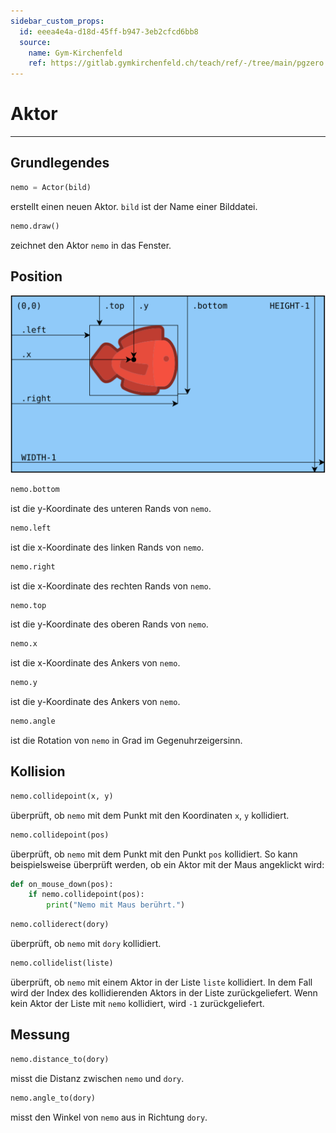 ```yaml
---
sidebar_custom_props:
  id: eeea4e4a-d18d-45ff-b947-3eb2cfcd6bb8
  source:
    name: Gym-Kirchenfeld
    ref: https://gitlab.gymkirchenfeld.ch/teach/ref/-/tree/main/pgzero
---
```

# Aktor
---

## Grundlegendes

```py
nemo = Actor(bild)
```
erstellt einen neuen Aktor. `bild` ist der Name einer Bilddatei.

```py
nemo.draw()
```
zeichnet den Aktor `nemo` in das Fenster.

## Position

![Positionierung in Pygame Zero](./actor-position.svg)

```py
nemo.bottom
```
ist die y-Koordinate des unteren Rands von `nemo`.

```py
nemo.left
```
ist die x-Koordinate des linken Rands von `nemo`.

```py
nemo.right
```
ist die x-Koordinate des rechten Rands von `nemo`.

```py
nemo.top
```
ist die y-Koordinate des oberen Rands von `nemo`.

```py
nemo.x
```
ist die x-Koordinate des Ankers von `nemo`.

```py
nemo.y
```
ist die y-Koordinate des Ankers von `nemo`.

```py
nemo.angle
```
ist die Rotation von `nemo` in Grad im Gegenuhrzeigersinn.

## Kollision

```py
nemo.collidepoint(x, y)
```
überprüft, ob `nemo` mit dem Punkt mit den Koordinaten `x`, `y` kollidiert.

```py
nemo.collidepoint(pos)
```
überprüft, ob `nemo` mit dem Punkt mit den Punkt `pos` kollidiert. So kann beispielsweise überprüft werden, ob ein Aktor mit der Maus angeklickt wird:

```py
def on_mouse_down(pos):
    if nemo.collidepoint(pos):
        print("Nemo mit Maus berührt.")
```

```py
nemo.colliderect(dory)
```
überprüft, ob `nemo` mit `dory` kollidiert.

```py
nemo.collidelist(liste)
```
überprüft, ob `nemo` mit einem Aktor in der Liste `liste` kollidiert. In dem Fall wird der Index des kollidierenden Aktors in der Liste zurückgeliefert. Wenn kein Aktor der Liste mit `nemo` kollidiert, wird `-1` zurückgeliefert.

## Messung

```py
nemo.distance_to(dory)
```
misst die Distanz zwischen `nemo` und `dory`.

```py
nemo.angle_to(dory)
```
misst den Winkel von `nemo` aus in Richtung `dory`.
